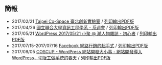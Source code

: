 ## 簡報

- 2017/02/21 [Taipei Co-Space 臺北創新實驗室](https://nczz.github.io/presentation/taipei-co-space/) / [列印輸出PDF版](https://nczz.github.io/presentation/taipei-co-space/?print-pdf)
- 2017/04/26 [國立聯合大學資訊工程學系 - 系週會](https://nczz.github.io/presentation/nuu/) / [列印輸出PDF版](https://nczz.github.io/presentation/nuu/?print-pdf)
- 2017/05/21 [WordPress 2017/05/21 小聚 @ 潮人物雜誌 - 初心者](https://nczz.github.io/presentation/chewpeople/) / [列印輸出PDF版](https://nczz.github.io/presentation/chewpeople/?print-pdf)
- 2017/07/15-2017/07/16 [Facebook 網路行銷的起手式](https://nczz.github.io/presentation/nit.taipei/) / [列印輸出PDF版](https://nczz.github.io/presentation/nit.taipei/?print-pdf)
- 2017/08/05 [COSCUP - WordPress 網站開發大小事 - 網站開發導入 WordPress，切版工做系統的春天](https://nczz.github.io/presentation/coscup/) / [列印輸出PDF版](https://nczz.github.io/presentation/coscup/?print-pdf)
